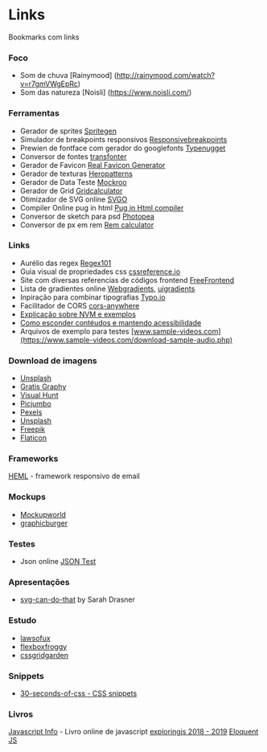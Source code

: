 # Links
Bookmarks com links

### Foco
- Som de chuva [Rainymood] (http://rainymood.com/watch?v=r7gmVWgEpRc)
- Som das natureza [Noisli] (https://www.noisli.com/)

### Ferramentas
- Gerador de sprites [Spritegen](http://spritegen.website-performance.org/)
- Simulador de breakpoints responsivos [Responsivebreakpoints](http://www.responsivebreakpoints.com/)
- Prewien de fontface com gerador do googlefonts [Typenugget](http://beta.typenugget.com/)
- Conversor de fontes [transfonter](https://transfonter.org/)
- Gerador de Favicon [Real Favicon Generator](http://realfavicongenerator.net/)
- Gerador de texturas [Heropatterns](http://www.heropatterns.com/)
- Gerador de Data Teste [Mockroo](https://www.mockaroo.com/)
- Gerador de Grid [Gridcalculator](http://gridcalculator.dk)
- Otimizador de SVG online [SVGO](https://jakearchibald.github.io/svgomg/)
- Compiler Online pug in html [Pug in Html compiler](https://pughtml.com/)
- Conversor de sketch para psd [Photopea](https://www.photopea.com/)
- Conversor de px em rem [Rem calculator](https://offroadcode.com/rem-calculator/)

### Links
- Aurélio das regex [Regex101](https://regex101.com/)
- Guia visual de propriedades css [cssreference.io](http://cssreference.io)
- Site com diversas referencias de códigos frontend [FreeFrontend](http://freefrontend.com/)
- Lista de gradientes online 
  [Webgradients](https://webgradients.com/), [uigradients](http://uigradients.com/)
- Inpiração para combinar tipografias [Typo.io](https://typ.io/)
- Facilitador de CORS [cors-anywhere](https://cors-anywhere.herokuapp.com/)
- [Explicação sobre NVM e exemplos](https://www.sitepoint.com/quick-tip-multiple-versions-node-nvm/)
- [Como esconder contéudos e mantendo acessibilidade](https://webaim.org/techniques/css/invisiblecontent/)
- Arquivos de exemplo para testes [www.sample-videos.com](https://www.sample-videos.com/download-sample-audio.php)

### Download de imagens
- [Unsplash](https://unsplash.com/)
- [Gratis Graphy](https://gratisography.com/)
- [Visual Hunt](https://visualhunt.com/)
- [Picjumbo](https://picjumbo.com/)
- [Pexels](https://www.pexels.com/)
- [Unsplash](https://unsplash.com/)
- [Freepik](https://www.freepik.com/)
- [Flaticon](https://www.flaticon.com/)

### Frameworks
[HEML](https://github.com/SparkPost/heml) - framework responsivo de email
  
### Mockups
- [Mockupworld](https://www.mockupworld.co/)
- [graphicburger](http://graphicburger.com/)

### Testes
- Json online [JSON Test](http://www.jsontest.com/)

### Apresentações
- [svg-can-do-that](http://slides.com/sdrasner/svg-can-do-that#/) by Sarah Drasner

### Estudo
- [lawsofux](https://lawsofux.com/)
- [flexboxfroggy](http://flexboxfroggy.com/)
- [cssgridgarden](http://cssgridgarden.com/)

### Snippets
- [30-seconds-of-css - CSS snippets](https://atomiks.github.io/30-seconds-of-css/)

### Livros
[Javascript Info](http://javascript.info/) - Livro online de javascript
[exploringjs 2018 - 2019](http://exploringjs.com/es2018-es2019/)
[Eloquent JS](http://braziljs.github.io/eloquente-javascript/)
